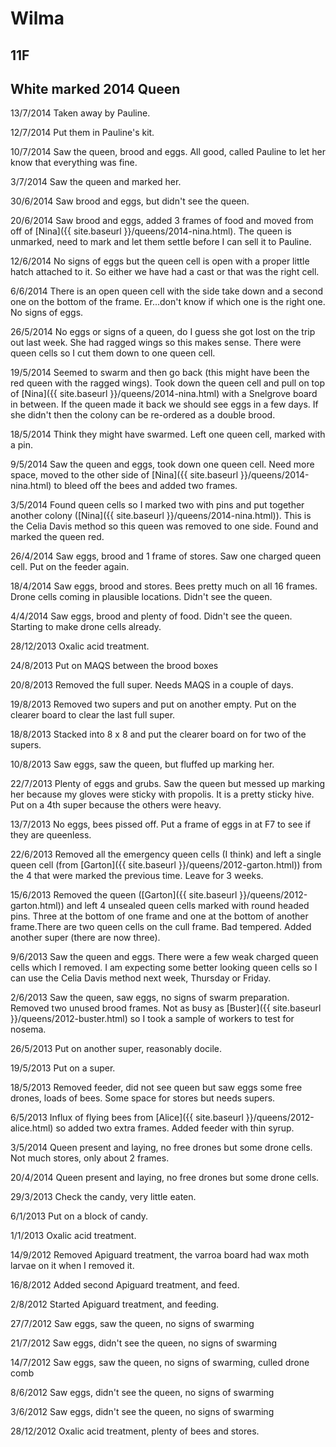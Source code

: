 # Wilma

## 11F

## White marked 2014 Queen

13/7/2014 Taken away by Pauline.

12/7/2014 Put them in Pauline's kit.

10/7/2014 Saw the queen, brood and eggs.  All good, called Pauline to let her know that everything was fine.

3/7/2014 Saw the queen and marked her.

30/6/2014 Saw brood and eggs, but didn't see the queen.  

20/6/2014 Saw brood and eggs, added 3 frames of food and moved from off of [Nina]({{ site.baseurl }}/queens/2014-nina.html).  The queen is unmarked, need to mark and let them settle before I can sell it to Pauline.

12/6/2014 No signs of eggs but the queen cell is open with a proper little hatch attached to it.  So either we have had a cast or that was the right cell.

6/6/2014 There is an open queen cell with the side take down and a second one on the bottom of the frame.  Er...don't know if which one is the right one.  No signs of eggs.

26/5/2014 No eggs or signs of a queen, do I guess she got lost on the trip out last week.  She had ragged wings so this makes sense.  There were queen cells so I cut them down to one queen cell.

19/5/2014 Seemed to swarm and then go back (this might have been the red queen with the ragged wings).  Took down the queen cell and pull on top of [Nina]({{ site.baseurl }}/queens/2014-nina.html) with a Snelgrove board in between.  If the queen made it back we should see eggs in a few days.  If she didn't then the colony can be re-ordered as a double brood.

18/5/2014 Think they might have swarmed.  Left one queen cell, marked with a pin.

9/5/2014 Saw the queen and eggs, took down one queen cell.  Need more space,  moved to the other side of [Nina]({{ site.baseurl }}/queens/2014-nina.html) to bleed off the bees and added two frames.

3/5/2014 Found queen cells so I marked two with pins and put together another colony ([Nina]({{ site.baseurl }}/queens/2014-nina.html)).  This is the Celia Davis method so this queen was removed to one side.  Found and marked the queen red.  

26/4/2014 Saw eggs, brood and 1 frame of stores.  Saw one charged queen cell.  Put on the feeder again. 

18/4/2014 Saw eggs, brood and stores. Bees pretty much on all 16 frames.  Drone cells coming in plausible locations.  Didn't see the queen.

4/4/2014 Saw eggs, brood and plenty of food.  Didn't see the queen.  Starting to make drone cells already.

28/12/2013 Oxalic acid treatment.

24/8/2013 Put on MAQS between the brood boxes 

20/8/2013 Removed the full super.  Needs MAQS in a couple of days.

19/8/2013 Removed two supers and put on another empty.  Put on the clearer board to clear the last full super.

18/8/2013 Stacked into 8 x 8 and put the clearer board on for two of the supers.

10/8/2013 Saw eggs, saw the queen, but fluffed up marking her.

22/7/2013 Plenty of eggs and grubs.  Saw the queen but messed up marking her because my gloves were sticky with propolis.  It is a pretty sticky hive.  Put on a 4th super because the others were heavy.

13/7/2013 No eggs, bees pissed off.  Put a frame of eggs in at F7 to see if they are queenless.

22/6/2013 Removed all the emergency queen cells (I think) and left a single queen cell (from [Garton]({{ site.baseurl }}/queens/2012-garton.html)) from the 4 that were marked the previous time.  Leave for 3 weeks.

15/6/2013 Removed the queen ([Garton]({{ site.baseurl }}/queens/2012-garton.html)) and left 4 unsealed queen cells marked with round headed pins.  Three at the bottom of one frame and one at the bottom of another frame.There are two queen cells on the cull frame.  Bad tempered.  Added another super (there are now three).

9/6/2013 Saw the queen and eggs.  There were a few weak charged queen cells which I removed.  I am expecting some better looking queen cells so I can use the Celia Davis method next week, Thursday or Friday.

2/6/2013 Saw the queen, saw eggs, no signs of swarm preparation.  Removed two unused brood frames.  Not as busy as [Buster]({{ site.baseurl }}/queens/2012-buster.html) so I took a sample of workers to test for nosema. 

26/5/2013 Put on another super, reasonably docile.

19/5/2013 Put on a super.

18/5/2013 Removed feeder, did not see queen but saw eggs some free drones, loads of bees.  Some space for stores but needs supers.

6/5/2013 Influx of flying bees from [Alice]({{ site.baseurl }}/queens/2012-alice.html) so added two extra frames.  Added feeder with thin syrup.

3/5/2014 Queen present and laying, no free drones but some drone cells.  Not much stores, only about 2 frames.

20/4/2014 Queen present and laying, no free drones but some drone cells.

29/3/2013 Check the candy, very little eaten.

6/1/2013 Put on a block of candy.

1/1/2013 Oxalic acid treatment.

14/9/2012 Removed Apiguard treatment, the varroa board had wax moth larvae on it when I removed it.

16/8/2012 Added second Apiguard treatment, and feed.

2/8/2012 Started Apiguard treatment, and feeding.

27/7/2012 Saw eggs, saw the queen, no signs of swarming

21/7/2012 Saw eggs, didn't see the queen, no signs of swarming

14/7/2012 Saw eggs, saw the queen, no signs of swarming, culled drone comb

8/6/2012 Saw eggs, didn't see the queen, no signs of swarming

3/6/2012 Saw eggs, didn't see the queen, no signs of swarming

28/12/2012 Oxalic acid treatment, plenty of bees and stores.